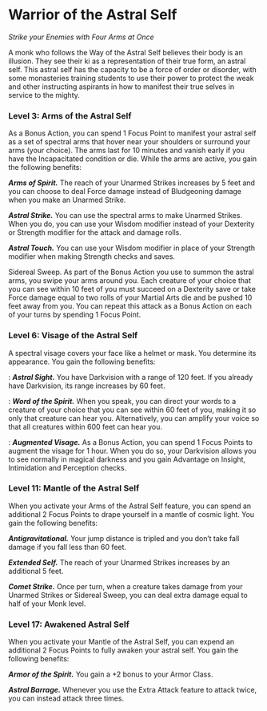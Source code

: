 # Warrior of the Astral Self

*Strike your Enemies with Four Arms at Once*

A monk who follows the Way of the Astral Self believes their body is an illusion. They see their ki as a representation of their true form, an astral self. This astral self has the capacity to be a force of order or disorder, with some monasteries training students to use their power to protect the weak and other instructing aspirants in how to manifest their true selves in service to the mighty.

### Level 3: Arms of the Astral Self

As a Bonus Action, you can spend 1 Focus Point to manifest your astral self as a set of spectral arms that hover near your shoulders or surround your arms (your choice). The arms last for 10 minutes and vanish early if you have the Incapacitated condition or die. While the arms are active, you gain the following benefits:

***Arms of Spirit.*** The reach of your Unarmed Strikes increases by 5 feet and you can choose to deal Force damage instead of Bludgeoning damage when you make an Unarmed Strike.

***Astral Strike.*** You can use the spectral arms to make Unarmed Strikes. When you do, you can use your Wisdom modifier instead of your Dexterity or Strength modifier for the attack and damage rolls.

***Astral Touch.*** You can use your Wisdom modifier in place of your Strength modifier when making Strength checks and saves.

Sidereal Sweep. As part of the Bonus Action you use to summon the astral arms, you swipe your arms around you. Each creature of your choice that you can see within 10 feet of you must succeed on a Dexterity save or take Force damage equal to two rolls of your Martial Arts die and be pushed 10 feet away from you. You can repeat this attack as a Bonus Action on each of your turns by spending 1 Focus Point.

### Level 6: Visage of the Astral Self

A spectral visage covers your face like a helmet or mask. You determine its appearance. You gain the following benefits:

:   ***Astral Sight.*** You have Darkvision with a range of 120 feet. If you already have Darkvision, its range increases by 60 feet.

:   ***Word of the Spirit.*** When you speak, you can direct your words to a creature of your choice that you can see within 60 feet of you, making it so only that creature can hear you. Alternatively, you can amplify your voice so that all creatures within 600 feet can hear you.

:   ***Augmented Visage.*** As a Bonus Action, you can spend 1 Focus Points to augment the visage for 1 hour. When you do so, your Darkvision allows you to see normally in magical darkness and you gain Advantage on Insight, Intimidation and Perception checks.

### Level 11: Mantle of the Astral Self

When you activate your Arms of the Astral Self feature, you can spend an additional 2 Focus Points to drape yourself in a mantle of cosmic light. You gain the following benefits:

***Antigravitational.*** Your jump distance is tripled and you don’t take fall damage if you fall less than 60 feet.

***Extended Self.*** The reach of your Unarmed Strikes increases by an additional 5 feet.

***Comet Strike.*** Once per turn, when a creature takes damage from your Unarmed Strikes or Sidereal Sweep, you can deal extra damage equal to half of your Monk level.

### Level 17: Awakened Astral Self      

When you activate your Mantle of the Astral Self, you can expend an additional 2 Focus Points to fully awaken your astral self. You gain the following benefits:

***Armor of the Spirit.*** You gain a +2 bonus to your Armor Class.

***Astral Barrage.*** Whenever you use the Extra Attack feature to attack twice, you can instead attack three times.     